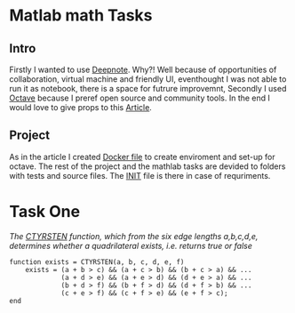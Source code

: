 # Matlab math Tasks

## Intro
Firstly I wanted to use [Deepnote](https://deepnote.com/). Why?! Well because of opportunities of collaboration, virtual machine and friendly UI, eventhought I was not able to run it as notebook, there is a space for futrure improvemnt,
Secondly I used [Octave](https://octave.org/) because I preref open source and community tools.
In the end I would love to give props to this [Article](https://community.deepnote.com/c/showcase/custom-environment-for-gnu-octave).

## Project
As in the article I created [Docker file](https://github.com/Yggdrasill501/octave_matlab_tasks/blob/main/Dockerfile) to create enviroment and set-up for octave.
The rest of the project and the mathlab tasks are devided to folders with tests and source files.
The [INIT](https://github.com/Yggdrasill501/octave_matlab_tasks/blob/main/INIT.sh) file is there in case of requriments.

# Task One 
*The [CTYRSTEN](https://github.com/Yggdrasill501/octave_matlab_tasks/blob/main/Task_1/CTYRSTEN.m) function, which from the six edge lengths a,b,c,d,e, determines whether a quadrilateral exists, i.e. returns true or false*
```
function exists = CTYRSTEN(a, b, c, d, e, f)   
    exists = (a + b > c) && (a + c > b) && (b + c > a) && ...
             (a + d > e) && (a + e > d) && (d + e > a) && ...
             (b + d > f) && (b + f > d) && (d + f > b) && ...
             (c + e > f) && (c + f > e) && (e + f > c);
end
```
